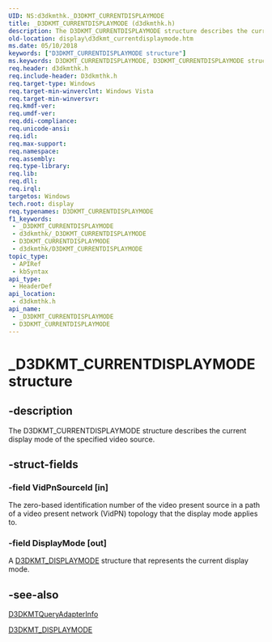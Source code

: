 ```yaml
---
UID: NS:d3dkmthk._D3DKMT_CURRENTDISPLAYMODE
title: _D3DKMT_CURRENTDISPLAYMODE (d3dkmthk.h)
description: The D3DKMT_CURRENTDISPLAYMODE structure describes the current display mode of the specified video source.
old-location: display\d3dkmt_currentdisplaymode.htm
ms.date: 05/10/2018
keywords: ["D3DKMT_CURRENTDISPLAYMODE structure"]
ms.keywords: D3DKMT_CURRENTDISPLAYMODE, D3DKMT_CURRENTDISPLAYMODE structure [Display Devices], OpenGL_Structs_9af2b5dc-c342-4644-a3db-db9649b1fc9c.xml, _D3DKMT_CURRENTDISPLAYMODE, d3dkmthk/D3DKMT_CURRENTDISPLAYMODE, display.d3dkmt_currentdisplaymode
req.header: d3dkmthk.h
req.include-header: D3dkmthk.h
req.target-type: Windows
req.target-min-winverclnt: Windows Vista
req.target-min-winversvr: 
req.kmdf-ver: 
req.umdf-ver: 
req.ddi-compliance: 
req.unicode-ansi: 
req.idl: 
req.max-support: 
req.namespace: 
req.assembly: 
req.type-library: 
req.lib: 
req.dll: 
req.irql: 
targetos: Windows
tech.root: display
req.typenames: D3DKMT_CURRENTDISPLAYMODE
f1_keywords:
 - _D3DKMT_CURRENTDISPLAYMODE
 - d3dkmthk/_D3DKMT_CURRENTDISPLAYMODE
 - D3DKMT_CURRENTDISPLAYMODE
 - d3dkmthk/D3DKMT_CURRENTDISPLAYMODE
topic_type:
 - APIRef
 - kbSyntax
api_type:
 - HeaderDef
api_location:
 - d3dkmthk.h
api_name:
 - _D3DKMT_CURRENTDISPLAYMODE
 - D3DKMT_CURRENTDISPLAYMODE
---
```


# _D3DKMT_CURRENTDISPLAYMODE structure


## -description

The D3DKMT_CURRENTDISPLAYMODE structure describes the current display mode of the specified video source.

## -struct-fields

### -field VidPnSourceId [in]

The zero-based identification number of the video present source in a path of a video present network (VidPN) topology that the display mode applies to.

### -field DisplayMode [out]

A <a href="/windows-hardware/drivers/ddi/d3dkmthk/ns-d3dkmthk-_d3dkmt_displaymode">D3DKMT_DISPLAYMODE</a> structure that represents the current display mode.

## -see-also

<a href="/windows-hardware/drivers/ddi/d3dkmthk/nf-d3dkmthk-d3dkmtqueryadapterinfo">D3DKMTQueryAdapterInfo</a>



<a href="/windows-hardware/drivers/ddi/d3dkmthk/ns-d3dkmthk-_d3dkmt_displaymode">D3DKMT_DISPLAYMODE</a>

